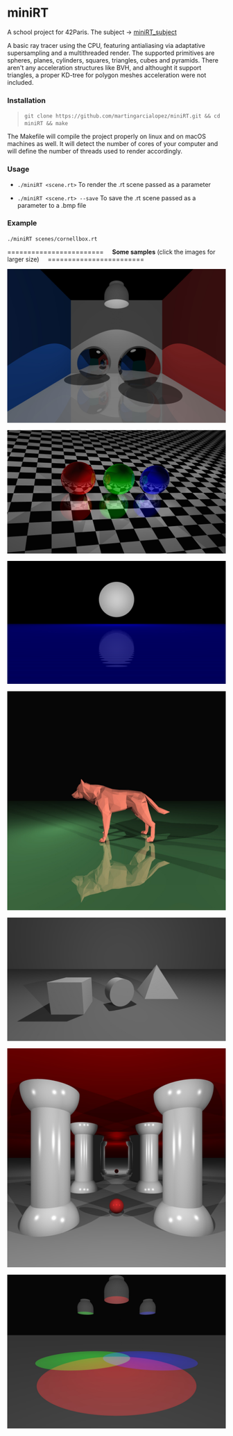 # miniRT

A school project for 42Paris. The subject -> [miniRT_subject](https://cdn.intra.42.fr/pdf/pdf/10458/en.subject.pdf)

A basic ray tracer using the CPU, featuring antialiasing via adaptative supersampling and a multithreaded render.
The supported primitives are spheres, planes, cylinders, squares, triangles, cubes and pyramids.
There aren't any acceleration structures like BVH, and althought it support triangles, a proper KD-tree for polygon meshes
acceleration were not included.

### Installation

> `git clone https://github.com/martingarcialopez/miniRT.git && cd miniRT && make`

The Makefile will compile the project properly on linux and on macOS machines as well.
It will detect the number of cores of your computer and will define the number of threads used to render accordingly.

### Usage

+ `./miniRT <scene.rt>` To render the .rt scene passed as a parameter

+ `./miniRT <scene.rt> --save` To save the .rt scene passed as a parameter to a .bmp file

### Example

`./miniRT scenes/cornellbox.rt`


======================== &nbsp;&nbsp;&nbsp; **Some samples** (click the images for larger size) &nbsp;&nbsp;&nbsp; ========================

![alt text](https://github.com/martingarcialopez/miniRT/blob/master/jpg/cornellbox.jpg?raw=true)

![alt text](https://github.com/martingarcialopez/miniRT/blob/master/jpg/reflection.jpg?raw=true)

![alt text](https://github.com/martingarcialopez/miniRT/blob/master/jpg/seanight.jpg?raw=true)

![alt text](https://github.com/martingarcialopez/miniRT/blob/master/jpg/wolfside.jpg?raw=true)

![alt text](https://github.com/martingarcialopez/miniRT/blob/master/jpg/compound_figures.jpg?raw=true)

![alt text](https://github.com/martingarcialopez/miniRT/blob/master/jpg/columns.jpg?raw=true)

![alt text](https://github.com/martingarcialopez/miniRT/blob/master/jpg/colored_light.jpg?raw=true)
